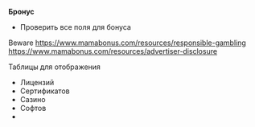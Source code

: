 **Бронус**
- Проверить все поля для бонуса

Beware
https://www.mamabonus.com/resources/responsible-gambling
https://www.mamabonus.com/resources/advertiser-disclosure

Таблицы для отображения 
- Лицензий
- Сертификатов
- Сазино
- Софтов
- 